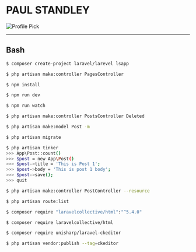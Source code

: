 # **PAUL STANDLEY**

![Profile Pick](http://res.cloudinary.com/pieol2/image/upload/v1516543296/profile-small.png)

---

## Bash

```bash
$ composer create-project laravel/larevel lsapp

$ php artisan make:controller PagesController

$ npm install

$ npm run dev

$ npm run watch

$ php artisan make:controller PostsController Deleted

$ php artisan make:model Post -m

$ php artisan migrate

$ php artisan tinker
>>> App\Post::count()
>>> $post = new App\Post()
>>> $post->title = 'This is Post 1';
>>> $post->body = 'This is post 1 body';
>>> $post->save();
>>> quit

$ php artisan make:controller PostController --resource

$ php artisan route:list

$ composer require "laravelcollective/html":"^5.4.0"

$ composer require laravelcollective/html

$ composer require unisharp/laravel-ckeditor

$ php artisan vendor:publish --tag=ckeditor
```
